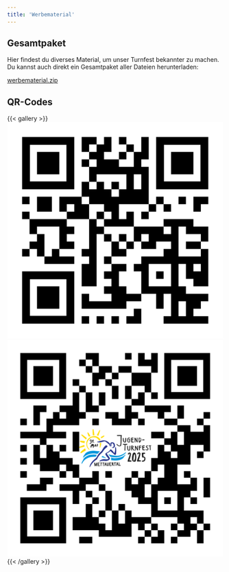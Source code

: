 ```yaml
---
title: 'Werbematerial'
---
```


Gesamtpaket
-----------

Hier findest du diverses Material, um unser Turnfest bekannter zu machen.
Du kannst auch direkt ein Gesamtpaket aller Dateien herunterladen:

[werbematerial.zip](werbematerial.zip)


QR-Codes
--------

{{< gallery >}}
  <img src="qr-code.png" class="grid-w33" />
  <img src="qr-code-logo.png" class="grid-w33" />
{{< /gallery >}}
